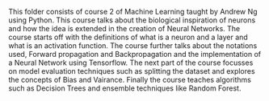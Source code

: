 This folder consists of course 2 of Machine Learning taught by Andrew Ng using Python. This course talks about the biological inspiration of
neurons and how the idea is extended in the creation of Neural Networks. The course starts off with the definitions of what is a neuron and a layer
and what is an activation function. The course further talks about the notations used, Forward propagation and Backpropagation 
and the implementation of a Neural Network using Tensorflow. The next part of the course focusses on model evaluation techniques such as splitting the dataset and explores the concepts of Bias and Vairance. Finally the course teaches algorithms such as Decision Trees and ensemble techniques like Random Forest.   
